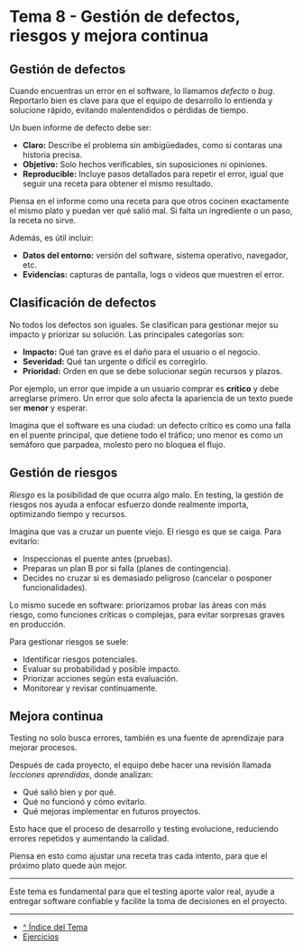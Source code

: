 # Tema 8 - Gestión de defectos, riesgos y mejora continua

## Gestión de defectos

Cuando encuentras un error en el software, lo llamamos *defecto* o *bug*. Reportarlo bien es clave para que el equipo de desarrollo lo entienda y solucione rápido, evitando malentendidos o pérdidas de tiempo.

Un buen informe de defecto debe ser:

- **Claro:** Describe el problema sin ambigüedades, como si contaras una historia precisa.  
- **Objetivo:** Solo hechos verificables, sin suposiciones ni opiniones.  
- **Reproducible:** Incluye pasos detallados para repetir el error, igual que seguir una receta para obtener el mismo resultado.  

Piensa en el informe como una receta para que otros cocinen exactamente el mismo plato y puedan ver qué salió mal. Si falta un ingrediente o un paso, la receta no sirve.

Además, es útil incluir:

- **Datos del entorno:** versión del software, sistema operativo, navegador, etc.  
- **Evidencias:** capturas de pantalla, logs o videos que muestren el error.

## Clasificación de defectos

No todos los defectos son iguales. Se clasifican para gestionar mejor su impacto y priorizar su solución. Las principales categorías son:

- **Impacto:** Qué tan grave es el daño para el usuario o el negocio.  
- **Severidad:** Qué tan urgente o difícil es corregirlo.  
- **Prioridad:** Orden en que se debe solucionar según recursos y plazos.

Por ejemplo, un error que impide a un usuario comprar es **crítico** y debe arreglarse primero. Un error que solo afecta la apariencia de un texto puede ser **menor** y esperar.

Imagina que el software es una ciudad: un defecto crítico es como una falla en el puente principal, que detiene todo el tráfico; uno menor es como un semáforo que parpadea, molesto pero no bloquea el flujo.

## Gestión de riesgos

*Riesgo* es la posibilidad de que ocurra algo malo. En testing, la gestión de riesgos nos ayuda a enfocar esfuerzo donde realmente importa, optimizando tiempo y recursos.

Imagina que vas a cruzar un puente viejo. El riesgo es que se caiga. Para evitarlo:

- Inspeccionas el puente antes (pruebas).  
- Preparas un plan B por si falla (planes de contingencia).  
- Decides no cruzar si es demasiado peligroso (cancelar o posponer funcionalidades).

Lo mismo sucede en software: priorizamos probar las áreas con más riesgo, como funciones críticas o complejas, para evitar sorpresas graves en producción.

Para gestionar riesgos se suele:

- Identificar riesgos potenciales.  
- Evaluar su probabilidad y posible impacto.  
- Priorizar acciones según esta evaluación.  
- Monitorear y revisar continuamente.

## Mejora continua

Testing no solo busca errores, también es una fuente de aprendizaje para mejorar procesos.

Después de cada proyecto, el equipo debe hacer una revisión llamada *lecciones aprendidas*, donde analizan:

- Qué salió bien y por qué.  
- Qué no funcionó y cómo evitarlo.  
- Qué mejoras implementar en futuros proyectos.

Esto hace que el proceso de desarrollo y testing evolucione, reduciendo errores repetidos y aumentando la calidad.

Piensa en esto como ajustar una receta tras cada intento, para que el próximo plato quede aún mejor.

---

Este tema es fundamental para que el testing aporte valor real, ayude a entregar software confiable y facilite la toma de decisiones en el proyecto.

---

- [^ Índice del Tema](./readme.md)  
- [Ejercicios](./ejercicios.md)
